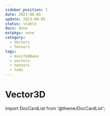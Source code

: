 ```yaml
---
sidebar_position: 1
date: 2023-08-05 
update: 2023-08-05 
status: stable
docs: done
extpkgs: none
category: 
  - Vectors
  - Tensors
tags: 
  - easifemBase
  - vectors
  - tensors
  - todo 
---
```


# Vector3D

import DocCardList from '@theme/DocCardList';

<DocCardList />
